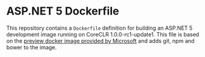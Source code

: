 # ASP.NET 5 Dockerfile

This repository contains a `Dockerfile` definition for building an ASP.NET 5 development image running on CoreCLR 1.0.0-rc1-update1. This file is based on the [preview docker image provided by Microsoft](https://github.com/aspnet/aspnet-docker) and adds git, npm and bower to the image.
